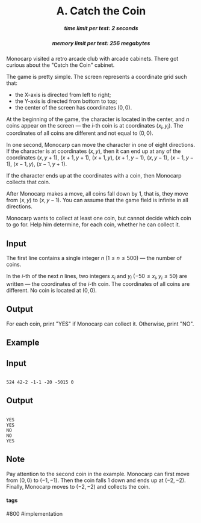 <h1 style='text-align: center;'> A. Catch the Coin</h1>

<h5 style='text-align: center;'>time limit per test: 2 seconds</h5>
<h5 style='text-align: center;'>memory limit per test: 256 megabytes</h5>

Monocarp visited a retro arcade club with arcade cabinets. There got curious about the "Catch the Coin" cabinet.

The game is pretty simple. The screen represents a coordinate grid such that: 

* the X-axis is directed from left to right;
* the Y-axis is directed from bottom to top;
* the center of the screen has coordinates $(0, 0)$.

At the beginning of the game, the character is located in the center, and $n$ coins appear on the screen — the $i$-th coin is at coordinates $(x_i, y_i)$. The coordinates of all coins are different and not equal to $(0, 0)$.

In one second, Monocarp can move the character in one of eight directions. If the character is at coordinates $(x, y)$, then it can end up at any of the coordinates $(x, y + 1)$, $(x + 1, y + 1)$, $(x + 1, y)$, $(x + 1, y - 1)$, $(x, y - 1)$, $(x - 1, y - 1)$, $(x - 1, y)$, $(x - 1, y + 1)$.

If the character ends up at the coordinates with a coin, then Monocarp collects that coin.

After Monocarp makes a move, all coins fall down by $1$, that is, they move from $(x, y)$ to $(x, y - 1)$. You can assume that the game field is infinite in all directions.

Monocarp wants to collect at least one coin, but cannot decide which coin to go for. Help him determine, for each coin, whether he can collect it.

## Input

The first line contains a single integer $n$ ($1 \le n \le 500$) — the number of coins.

In the $i$-th of the next $n$ lines, two integers $x_i$ and $y_i$ ($-50 \le x_i, y_i \le 50$) are written — the coordinates of the $i$-th coin. The coordinates of all coins are different. No coin is located at $(0, 0)$.

## Output

For each coin, print "YES" if Monocarp can collect it. Otherwise, print "NO".

## Example

## Input


```

524 42-2 -1-1 -20 -5015 0
```
## Output


```

YES
YES
NO
NO
YES

```
## Note

Pay attention to the second coin in the example. Monocarp can first move from $(0, 0)$ to $(-1, -1)$. Then the coin falls $1$ down and ends up at $(-2, -2)$. Finally, Monocarp moves to $(-2, -2)$ and collects the coin.



#### tags 

#800 #implementation 